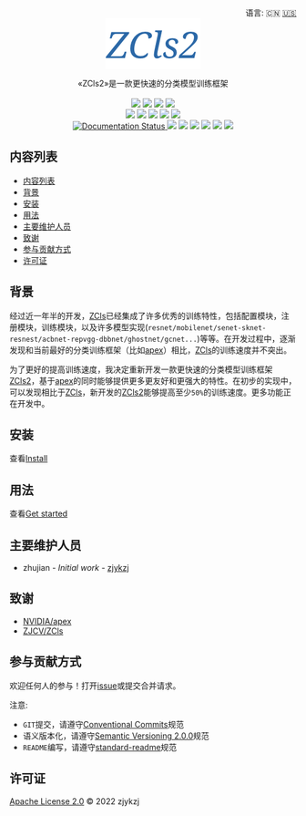 <div align="right">
  语言:
    🇨🇳
  <a title="英语" href="./README.md">🇺🇸</a>
</div>

 <div align="center"><a title="" href="https://github.com/ZJCV/ZCls2"><img align="center" src="./imgs/ZCls2.png"></a></div>

<p align="center">
  «ZCls2»是一款更快速的分类模型训练框架
<br>
<br>
  <a href="https://github.com/RichardLitt/standard-readme"><img src="https://img.shields.io/badge/standard--readme-OK-green.svg?style=flat-square"></a>
  <a href="https://conventionalcommits.org"><img src="https://img.shields.io/badge/Conventional%20Commits-1.0.0-yellow.svg"></a>
  <a href="http://commitizen.github.io/cz-cli/"><img src="https://img.shields.io/badge/commitizen-friendly-brightgreen.svg"></a>
  <a href="https://libraries.io/pypi/zcls2"><img src="https://img.shields.io/librariesio/github/ZJCV/ZCls2"></a>
<br>
  <a href="https://pypi.org/project/zcls2/"><img src="https://img.shields.io/badge/PYPI-zcls2-brightgreen"></a>
  <a href="https://pypi.org/project/zcls2/"><img src="https://img.shields.io/pypi/pyversions/zcls2"></a>
  <a href="https://pypi.org/project/zcls2/"><img src="https://img.shields.io/pypi/v/zcls2"></a>
  <a href="https://pypi.org/project/zcls2/"><img src="https://img.shields.io/pypi/l/zcls2"></a>
  <a href="https://pypi.org/project/zcls2/"><img src="https://img.shields.io/pypi/dd/zcls2?style=plastic"></a>
<br>
  <a href='https://zcls2.readthedocs.io/en/latest/?badge=latest'>
      <img src='https://readthedocs.org/projects/zcls2/badge/?version=latest' alt='Documentation Status' />
  </a>
  <a href="https://github.com/ZJCV/ZCls2"><img src="https://img.shields.io/github/v/tag/ZJCV/ZCls2"></a>
  <a href="https://github.com/ZJCV/ZCls2"><img src="https://img.shields.io/github/repo-size/ZJCV/ZCls2"></a>
  <a href="https://github.com/ZJCV/ZCls2"><img src="https://img.shields.io/github/forks/ZJCV/ZCls2?style=social"></a>
  <a href="https://github.com/ZJCV/ZCls2"><img src="https://img.shields.io/github/stars/ZJCV/ZCls2?style=social"></a>
  <a href="https://github.com/ZJCV/ZCls2"><img src="https://img.shields.io/github/downloads/ZJCV/ZCls2/total"></a>
  <a href="https://github.comZJCV/ZCls2"><img src="https://img.shields.io/github/commit-activity/y/ZJCV/ZCls2"></a>
</p>

## 内容列表

- [内容列表](#内容列表)
- [背景](#背景)
- [安装](#安装)
- [用法](#用法)
- [主要维护人员](#主要维护人员)
- [致谢](#致谢)
- [参与贡献方式](#参与贡献方式)
- [许可证](#许可证)

## 背景

经过近一年半的开发，[ZCls](https://github.com/ZJCV/ZCls)已经集成了许多优秀的训练特性，包括配置模块，注册模块，训练模块，以及许多模型实现(`resnet/mobilenet/senet-sknet-resnest/acbnet-repvgg-dbbnet/ghostnet/gcnet...`)等等。在开发过程中，逐渐发现和当前最好的分类训练框架（比如[apex](https://github.com/NVIDIA/apex/tree/master/examples/imagenet)）相比，[ZCls](https://github.com/ZJCV/ZCls)的训练速度并不突出。

为了更好的提高训练速度，我决定重新开发一款更快速的分类模型训练框架[ZCls2](https://github.com/ZJCV/ZCls2)，基于[apex](https://github.com/NVIDIA/apex/tree/master/examples/imagenet)的同时能够提供更多更友好和更强大的特性。在初步的实现中，可以发现相比于[ZCls](https://github.com/ZJCV/ZCls)，新开发的[ZCls2](https://github.com/ZJCV/ZCls2)能够提高至少`50%`的训练速度。更多功能正在开发中。

## 安装

查看[Install](https://zcls2.readthedocs.io/en/latest/install/)

## 用法

查看[Get started](https://zcls2.readthedocs.io/en/latest/get-started/)

## 主要维护人员

* zhujian - *Initial work* - [zjykzj](https://github.com/zjykzj)

## 致谢

* [NVIDIA/apex](https://github.com/NVIDIA/apex/tree/master/examples/imagenet)
* [ZJCV/ZCls](https://github.com/ZJCV/ZCls)

## 参与贡献方式

欢迎任何人的参与！打开[issue](https://github.com/ZJCV/ZCls2/issues)或提交合并请求。

注意:

* `GIT`提交，请遵守[Conventional Commits](https://www.conventionalcommits.org/en/v1.0.0-beta.4/)规范
* 语义版本化，请遵守[Semantic Versioning 2.0.0](https://semver.org)规范
* `README`编写，请遵守[standard-readme](https://github.com/RichardLitt/standard-readme)规范

## 许可证

[Apache License 2.0](LICENSE) © 2022 zjykzj